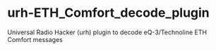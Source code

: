 # urh-ETH_Comfort_decode_plugin
Universal Radio Hacker (urh) plugin to decode eQ-3/Technoline ETH Comfort messages
